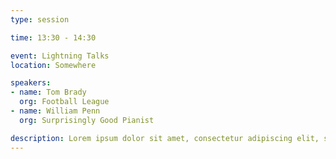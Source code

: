 ```yaml
---
type: session

time: 13:30 - 14:30

event: Lightning Talks
location: Somewhere

speakers:
- name: Tom Brady
  org: Football League
- name: William Penn
  org: Surprisingly Good Pianist

description: Lorem ipsum dolor sit amet, consectetur adipiscing elit, sed do eiusmod tempor incididunt ut labore et dolore magna aliqua. Ut enim ad minim veniam, quis nostrud exercitation ullamco laboris nisi ut aliquip ex ea commodo consequat. Duis aute irure dolor in reprehenderit in voluptate velit esse cillum dolore eu fugiat nulla pariatur. 
---
```

